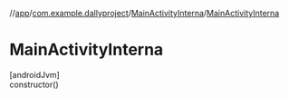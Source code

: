 //[app](../../../index.md)/[com.example.dallyproject](../index.md)/[MainActivityInterna](index.md)/[MainActivityInterna](-main-activity-interna.md)

# MainActivityInterna

[androidJvm]\
constructor()
